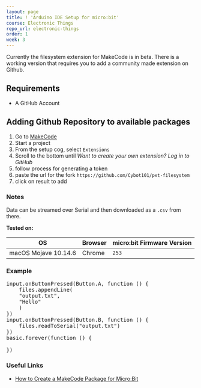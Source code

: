 ```yaml
---
layout: page
title: ! 'Arduino IDE Setup for micro:bit'
course: Electronic Things
repo_url: electronic-things
order: 1
week: 3
---
```


Currently the filesystem extension for MakeCode is in beta. There is a working version that requires you to add a community made extension on Github.

## Requirements

- A GitHub Account

## Adding Github Repository to available packages

1. Go to [MakeCode](https://makecode.microbit.org)
2. Start a project
3. From the setup cog, select `Extensions`
4. Scroll to the bottom until _Want to create your own extension? Log in to GitHub_
5. follow process for generating a token
6. paste the url for the fork `https://github.com/Cybot101/pxt-filesystem`
7. click on result to add

### Notes

Data can be streamed over Serial and then downloaded as a `.csv` from there.

**Tested on:**

| OS                   | Browser | micro:bit Firmware Version |
| -------------------- | ------- | -------------------------- |
| macOS Mojave 10.14.6 | Chrome  | `253`                      |


### Example

<pre id="pre1" class="makecode">
input.onButtonPressed(Button.A, function () {
    files.appendLine(
    "output.txt",
    "Hello"
    )
})
input.onButtonPressed(Button.B, function () {
    files.readToSerial("output.txt")
})
basic.forever(function () {

})
</pre>

### Useful Links

- [How to Create a MakeCode Package for Micro:Bit](https://learn.sparkfun.com/tutorials/how-to-create-a-makecode-package-for-microbit/all)
